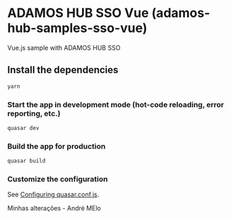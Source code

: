 # ADAMOS HUB SSO Vue (adamos-hub-samples-sso-vue)

Vue.js sample with ADAMOS HUB SSO

## Install the dependencies
```bash
yarn
```

### Start the app in development mode (hot-code reloading, error reporting, etc.)
```bash
quasar dev
```


### Build the app for production
```bash
quasar build
```

### Customize the configuration
See [Configuring quasar.conf.js](https://quasar.dev/quasar-cli/quasar-conf-js).


Minhas alterações - André MElo